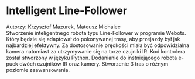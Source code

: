 # Intelligent Line-Follower
Autorzy: Krzysztof Mazurek, Mateusz Michalec<br>
Stworzenie inteligentnego robota typu Line-Follower w programie Webots. Który będzie się adaptował do pokonywanej trasy, aby przejazdy był jak najbardziej efektywny. Za dostosowanie prędkości miała być odpowidzialna kamera natomiast za utrzymywanie się na torze czujniki IR. Kod kontrolera został stworzony w języku Python. Dodanianie do instniejącego robota e-puck dwóch czujników IR oraz kamery. Stworzenie 3 tras o różnym poziomie zaawansowania. 

